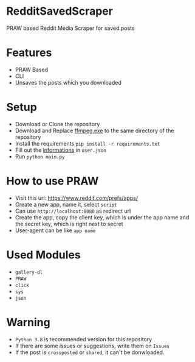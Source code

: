 # RedditSavedScraper
PRAW based Reddit Media Scraper for saved posts

# Features
- PRAW Based
- CLI
- Unsaves the posts which you downloaded

# Setup
- Download or Clone the repository
- Download and Replace [ffmpeg.exe](https://www.ffmpeg.org/download.html) to the same directory of the repository
- Install the requirements `pip install -r requirements.txt`
- Fill out the [informations](https://github.com/JU5TDIE/RedditSavedScraper#how-to-use-praw) in `user.json`
- Run `python main.py`

# How to use PRAW
- Visit this url: https://www.reddit.com/prefs/apps/
- Create a new app, name it, select `script`
- Can use `http://localhost:8080` as redirect url
- Create the app, copy the client key, which is under the app name and the secret key, which is right next to secret
- User-agent can be like `app name`

# Used Modules
- `gallery-dl`
- `PRAW`
- `click`
- `sys`
- `json`

# Warning
- `Python 3.8` is recommended version for this repository
- If there are some issues or suggestions, write them on `Issues`
- If the post is `crossposted` or `shared`, it can't be donwloaded.